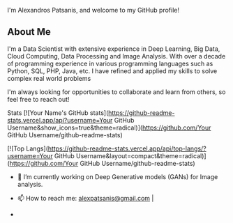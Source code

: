 
I'm Alexandros Patsanis, and welcome to my GitHub profile!

## About Me

I'm a Data Scientist with extensive experience in Deep Learning, Big Data, Cloud Computing, Data Processing and Image Analysis. 
With over a decade of programming experience in various programming languages such as Python, SQL, PHP, Java, etc.
I have refined and applied my skills to solve complex real world problems

I'm always looking for opportunities to collaborate and learn from others, so feel free to reach out!

Stats
[![Your Name's GitHub stats](https://github-readme-stats.vercel.app/api?username=Your GitHub Username&show_icons=true&theme=radical)](https://github.com/Your GitHub Username/github-readme-stats)

[![Top Langs](https://github-readme-stats.vercel.app/api/top-langs/?username=Your GitHub Username&layout=compact&theme=radical)](https://github.com/Your GitHub Username/github-readme-stats)

- 🔭 I’m currently working on Deep Generative models (GANs) for Image analysis.
<!-- - 🌱 I’m currently learning  -->
<!-- - 👯 I’m looking to collaborate on ... -->
<!-- - 🤔 I’m looking for help with ... -->
<!-- - 💬 Ask me about ... -->
- 📫 How to reach me: alexpatsanis@gmail.com | 
<!-- - 😄 Pronouns: ... -->
<!-- - ⚡ Fun fact: ... -->
- 
<!-- Projects
Here are some of my latest projects:

[Project 1](Link to Project): Description of the project.
[Project 2](Link to Project): Description of the project.
[Project 3](Link to Project): Description of the project.
Contact Me
You can reach me at [Your Email Address] or connect with me on [Your Preferred Social Media Platform]. Let's connect and collaborate!

Blog
I also enjoy writing about my experiences and learnings in [Your Profession]. Check out my latest blog post [Here](Link to Blog Post).



Contributions
I'm always looking for ways to contribute to open source projects. Here are some of my latest contributions:

[Contribution 1](Link to Contribution): Description of the contribution.
[Contribution 2](Link to Contribution): Description of the contribution.
[Contribution 3](Link to Contribution): Description of the contribution -->



<!--
**alexofficial/alexofficial** is a ✨ _special_ ✨ repository because its `README.md` (this file) appears on your GitHub profile.

Here are some ideas to get you started:


-->
